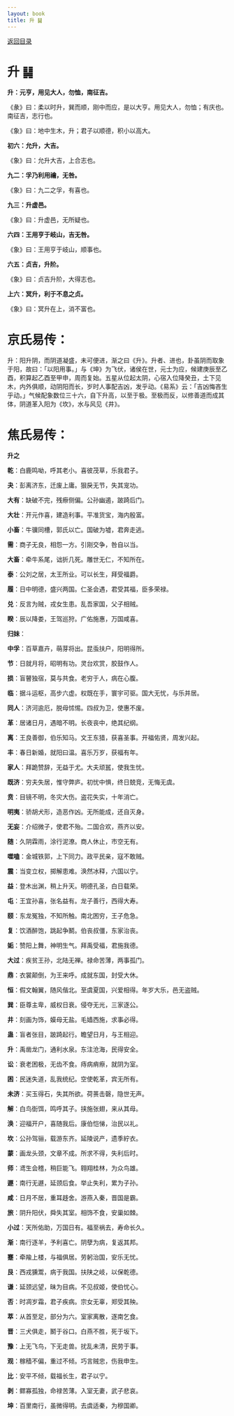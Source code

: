 ```yaml
---
layout: book
title: 升 ䷭
---
```


[返回目录](./)

# 升 ䷭

**升：元亨，用见大人，勿恤，南征吉。**

《彖》曰：柔以时升，巽而顺，刚中而应，是以大亨。用见大人，勿恤；有庆也。南征吉，志行也。

《象》曰：地中生木，升；君子以顺德，积小以高大。

**初六：允升，大吉。**

《象》曰：允升大吉，上合志也。

**九二：孚乃利用禴，无咎。**

《象》曰：九二之孚，有喜也。

**九三：升虚邑。**

《象》曰：升虚邑，无所疑也。

**六四：王用亨于岐山，吉无咎。**

《象》曰：王用亨于岐山，顺事也。

**六五：贞吉，升阶。**

《象》曰：贞吉升阶，大得志也。

**上六：冥升，利于不息之贞。**

《象》曰：冥升在上，消不富也。

# 京氏易传：

升：阳升阴，而阴道凝盛，未可便进，渐之曰《升》。升者、进也，卦虽阴而取象于阳，故曰：「以阳用事。」与《坤》为飞伏，诸侯在世，元士为应，候建庚辰至乙酉，积算起乙酉至甲申，周而复始。五星从位起太阴，心宿入位降癸丑，土下见木，内外俱顺，动阴阳而长，岁时人事配吉凶，发乎动。《易系》云：「吉凶悔吝生乎动。」气候配象数位三十六，自下升高，以至于极。至极而反，以修善道而成其体，阴道革入阳为《坎》，水与风见《井》。


# 焦氏易传：

**升之**

**乾**：白鹿鸣呦，呼其老小。喜彼茂草，乐我君子。

**夬**：彭离济东，迁废上庸。狠戾无节，失其宠功。

**大有**：缺破不完，残瘵侧偏。公孙幽遏，跛踦后门。

**大壮**：开元作喜，建造利事。平准货宝，海内殷富。

**小畜**：牛骥同槽，郭氏以亡。国破为墟，君奔走逃。

**需**：商子无良，相怨一方。引刚交争，咎自以当。

**大畜**：牵牛系尾，诎折几死。雕世无仁，不知所在。

**泰**：公刘之居，太王所业。可以长生，拜受福爵。

**履**：日中明德，盛兴两国。仁圣会遇，君受其福，臣多荣禄。

**兑**：反言为贼，戎女生患。乱吾家国，父子相贼。

**睽**：辰以降娄，王驾巡狩。广佑施惠，万国咸喜。

**归妹**：

**中孚**：百草嘉卉，萌芽将出。昆䖝扶户，阳明得所。

**节**：日就月将，昭明有功。灵台欢赏，胶鼓作人。

**损**：盲瞽独宿，莫与共食。老穷于人，病在心腹。

**临**：据斗运枢，高步六虚。权既在手，寰宇可驱。国大无忧，与乐并居。

**同人**：济河逾厄，脱母怵惕。四叔为卫，使惠不废。

**革**：居诸日月，遇暗不明。长夜丧中，绝其纪纲。

**离**：王良善御，伯乐知马。文王东猎，获喜圣事。开福佑贤，周发兴起。

**丰**：春日新婚，就阳曰温。喜乐万岁，获福有年。

**家人**：拜跪赞辞，无益于尤。大夫顽嚚，使我生忧。

**既济**：穷夫失居，惟守弊庐。初忧中惧，终日兢竞，无悔无虞。

**贲**：目镜不明，冬灾大伤。盗花失实，十年消亡。

**明夷**：骄胡犬形，造恶作凶。无所能成，还自灭身。

**无妄**：介绍微子，使君不殆。二国合欢，燕齐以安。

**随**：久阴霖雨，涂行泥潦。商人休止，市空无有。

**噬嗑**：金城铁郭，上下同力。政平民亲，寇不敢贼。

**震**：当变立权，掷解患难。涣然冰释，六国以宁。

**益**：登木出渊，稍上升天。明德孔圣，白日载荣。

**屯**：王宜孙喜，张名益有。龙子善行，西得大寿。

**颐**：东龙冤独，不知所触。南北困穷，王子危急。

**复**：饮酒醉饱，跳起争鬭。伯丧叔僵，东家治丧。

**姤**：赞阳上舞，神明生气。拜禹受福，君施我德。

**大过**：疾贫王孙，北陆无禅。禄命苦薄，两事孤门。

**鼎**：衣裳颠倒，为王来呼。成就东国，封受大休。

**恒**：假文翰翼，随风偕北。至虞夏国，兴爱相得。年岁大乐，邑无盗贼。

**巽**：臣尊主卑，威权日衰。侵夺无光，三家逐公。

**井**：刻画为饰，嫫母无盐。毛嫱西施，求事必得。

**蛊**：盲者张目，跛踦起行。瞻望日月，与王相迎。

**升**：禹凿龙门，通利水泉。东注沧海，民得安全。

**讼**：衰老困极，无齿不食。痔病痟瘵，就阴为室。

**困**：民迷失道，乱我统纪。空使乾革，宾无所有。

**未济**：买玉得石，失其所欲。荷蒉击磬，隐世无声。

**解**：白鸟衘饵，鸣呼其子。挟施张翅，来从其母。

**涣**：迎福开户，喜随我后。康伯恺悌，治民以礼。

**坎**：公孙驾骊，载游东齐。延陵说产，遗季紵衣。

**蒙**：画龙头颈，文章不成。所求不得，失利后时。

**师**：鸢生会稽，稍巨能飞。翱翔桂林，为众鸟雄。

**遯**：南行无遯，延颈后食。举止失利，累为子孙。

**咸**：日月不居，重耳趍舍。游燕入秦，晋国是霸。

**旅**：阴升阳伏，舜失其室。相饰不食，安巢如棘。

**小过**：天所佑助，万国日有。福至祸去，寿命长久。

**渐**：南行逐羊，予利喜亡。阴孽为病，复返其邦。

**蹇**：牵羭上楼，与福俱居。劳躬治国，安乐无忧。

**艮**：西戎獯鬻，病于我国。扶陕之岐，以保乾德。

**谦**：延颈远望，昧为目病。不见叔姬，使伯忧心。

**否**：时凋岁霜，君子疾病。宗女无辜，郑受其殃。

**萃**：从首至足，部分为六。室家离散，逐南乞食。

**晋**：三犬俱走，鬭于谷口。白燕不胜，死于坂下。

**豫**：上无飞鸟，下无走兽。扰乱未清，民劳于事。

**观**：稼穑不偏，重过不倾。巧言贼忠，伤我申生。

**比**：安平不倾，载福长生，君子以宁。

**剥**：鳏寡孤独，命禄苦薄。入室无妻，武子悲哀。

**坤**：百里南行，虽微得明。去虞适秦，为穆国卿。



